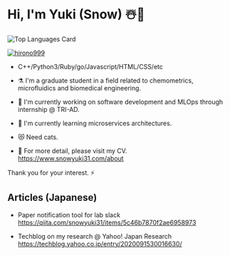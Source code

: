 # Hi, I'm Yuki (Snow) ☃️👋 

![Top Languages Card](https://github-readme-stats.vercel.app/api/top-langs/?username=snowyuki31?theme=prussian)

[![hirono999](https://img.shields.io/endpoint?url=https%3A%2F%2Fatcoder-badges.now.sh%2Fapi%2Fatcoder%2Fjson%2Fhirono999)](https://atcoder.jp/users/hirono999)

- C++/Python3/Ruby/go/Javascript/HTML/CSS/etc

- ⚗️ I'm a graduate student in a field related to chemometrics, microfluidics and biomedical engineering.

- 🔭 I'm currently working on software development and MLOps through internship @ TRI-AD.

- 🌱 I'm currently learning microservices architectures.

- 😻 Need cats.

- 💬 For more detail, please visit my CV. https://www.snowyuki31.com/about

Thank you for your interest. ⚡

## Articles (Japanese)

- Paper notification tool for lab slack https://qiita.com/snowyuki31/items/5c46b7870f2ae6958973

- Techblog on my research @ Yahoo! Japan Research https://techblog.yahoo.co.jp/entry/2020091530016630/

<!--
**snowyuki31/snowyuki31** is a ✨ _special_ ✨ repository because its `README.md` (this file) appears on your GitHub profile.

Here are some ideas to get you started:

- 🔭 I’m currently working on ...
- 🌱 I’m currently learning ...
- 👯 I’m looking to collaborate on ...
- 🤔 I’m looking for help with ...
- 💬 Ask me about ...
- 📫 How to reach me: ...
- 😄 Pronouns: ...
- ⚡ Fun fact: ...
-->
